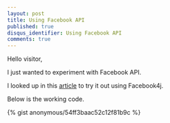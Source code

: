 ```yaml
---
layout: post
title: Using Facebook API 
published: true
disqus_identifier: Using Facebook API
comments: true
---
```


Hello visitor,

I just wanted to experiment with Facebook API.

I looked up in this [article](http://mrbool.com/how-to-integrate-facebook-api-in-java/29175) to try it out using Facebook4j.

Below is the working code.

{% gist anonymous/54ff3baac52c12f81b9c %}